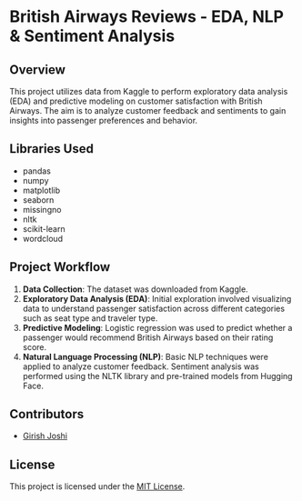 # British Airways Reviews - EDA, NLP & Sentiment Analysis

## Overview

This project utilizes data from Kaggle to perform exploratory data analysis (EDA) and predictive modeling on customer satisfaction with British Airways. The aim is to analyze customer feedback and sentiments to gain insights into passenger preferences and behavior.

## Libraries Used

- pandas
- numpy
- matplotlib
- seaborn
- missingno
- nltk
- scikit-learn
- wordcloud

## Project Workflow

1. **Data Collection**: The dataset was downloaded from Kaggle.
2. **Exploratory Data Analysis (EDA)**: Initial exploration involved visualizing data to understand passenger satisfaction across different categories such as seat type and traveler type.
3. **Predictive Modeling**: Logistic regression was used to predict whether a passenger would recommend British Airways based on their rating score.
4. **Natural Language Processing (NLP)**: Basic NLP techniques were applied to analyze customer feedback. Sentiment analysis was performed using the NLTK library and pre-trained models from Hugging Face.


## Contributors

- [Girish Joshi](https://github.com/girishgautam)

## License

This project is licensed under the [MIT License](https://opensource.org/licenses/MIT).
